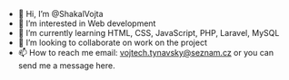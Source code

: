 - 👋 Hi, I’m @ShakalVojta
- 👀 I’m interested in Web development
- 🌱 I’m currently learning HTML, CSS, JavaScript, PHP, Laravel, MySQL
- 💞️ I’m looking to collaborate on work on the project
- 📫 How to reach me email: vojtech.tynavsky@seznam.cz or you can send me a message here.

<!---
ShakalVojta/ShakalVojta is a ✨ special ✨ repository because its `README.md` (this file) appears on your GitHub profile.
You can click the Preview link to take a look at your changes.
--->
